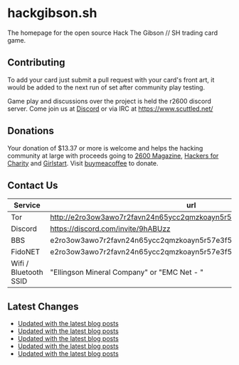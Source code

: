 # hackgibson.sh
The homepage for the open source Hack The Gibson // SH trading card game.


## Contributing

To add your card just submit a pull request with your card's front art, it would be added to the next run of set after community play testing.

Game play and discussions over the project is held the r2600 discord server. Come join us at [Discord](https://discord.com/invite/9hABUzz) or via IRC at https://www.scuttled.net/


## Donations

Your donation of $13.37 or more is welcome and helps the hacking community at large with proceeds going to [2600 Magazine](https://2600.com/), [Hackers for Charity](https://hackersforcharity.org) and [Girlstart](https://girlstart.org).  Visit [buymeacoffee](https://www.buymeacoffee.com/hackgibson.sh) to donate.


## Contact Us

Service | url
-|-
Tor | http://e2ro3ow3awo7r2favn24n65ycc2qmzkoayn5r57e3f56nvjwdcgg32ad.onion
Discord | https://discord.com/invite/9hABUzz
BBS | e2ro3ow3awo7r2favn24n65ycc2qmzkoayn5r57e3f56nvjwdcgg32ad.onion:23
FidoNET | e2ro3ow3awo7r2favn24n65ycc2qmzkoayn5r57e3f56nvjwdcgg32ad.onion:24554
Wifi / Bluetooth SSID | "Ellingson Mineral Company" or "EMC Net - <fidonet address>"

## Latest Changes
<!-- BLOG-POST-LIST:START -->
- [Updated with the latest blog posts](https://github.com/DFW2600/hackgibson.sh/commit/436a2120545388de77f554ac0aebab3d3601a9a9)
- [Updated with the latest blog posts](https://github.com/DFW2600/hackgibson.sh/commit/cbef7fe2d6eee36d02eccd39dbdc298407c6a928)
- [Updated with the latest blog posts](https://github.com/DFW2600/hackgibson.sh/commit/40a86e7b164a8a78637e4b421c8d7adfaf3277d7)
- [Updated with the latest blog posts](https://github.com/DFW2600/hackgibson.sh/commit/d29f9868cbaa2b4c4380c68ca2b1d02141ef4395)
- [Updated with the latest blog posts](https://github.com/DFW2600/hackgibson.sh/commit/a15517656ac3de112b357f3a35c22319d24158f4)
<!-- BLOG-POST-LIST:END -->
